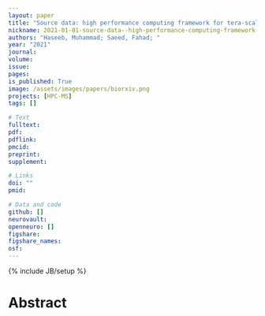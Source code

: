 ```yaml
---
layout: paper
title: "Source data: high performance computing framework for tera-scale database search of mass spectrometry data"
nickname: 2021-01-01-source-data--high-performance-computing-framework-for-tera-scale-database-search-of-mass-spectrometry-data
authors: "Haseeb, Muhammad; Saeed, Fahad; "
year: "2021"
journal: 
volume: 
issue:
pages: 
is_published: True
image: /assets/images/papers/biorxiv.png
projects: [HPC-MS]
tags: []

# Text
fulltext:
pdf:
pdflink:
pmcid:
preprint: 
supplement:

# Links
doi: ""
pmid:

# Data and code
github: []
neurovault:
openneuro: []
figshare:
figshare_names:
osf:
---
```

{% include JB/setup %}

# Abstract


